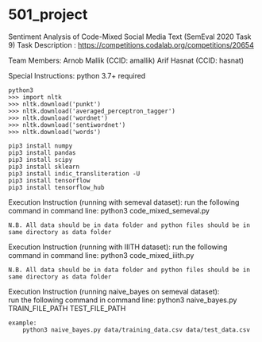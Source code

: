# 501_project
Sentiment Analysis of Code-Mixed Social Media
Text (SemEval 2020 Task 9)
Task Description : https://competitions.codalab.org/competitions/20654

Team Members:
    Arnob Mallik (CCID: amallik)
    Arif Hasnat (CCID: hasnat)


Special Instructions:
	python 3.7+ required
	
	python3
	>>> import nltk
	>>> nltk.download('punkt')
	>>> nltk.download('averaged_perceptron_tagger')
	>>> nltk.download('wordnet')
	>>> nltk.download('sentiwordnet')
	>>> nltk.download('words')
	
	pip3 install numpy
	pip3 install pandas
	pip3 install scipy
	pip3 install sklearn
	pip3 install indic_transliteration -U
	pip3 install tensorflow
	pip3 install tensorflow_hub
	
	
Execution Instruction (running with semeval dataset):
    run the following command in command line:
        python3 code_mixed_semeval.py

	N.B. All data should be in data folder and python files should be in same directory as data folder
	
	
Execution Instruction (running with IIITH dataset):
    run the following command in command line:
        python3 code_mixed_iiith.py
		
	N.B. All data should be in data folder and python files should be in same directory as data folder


Execution Instruction (running naive_bayes on semeval dataset):		
	run the following command in command line:
        python3 naive_bayes.py TRAIN_FILE_PATH TEST_FILE_PATH

    example:
        python3 naive_bayes.py data/training_data.csv data/test_data.csv
